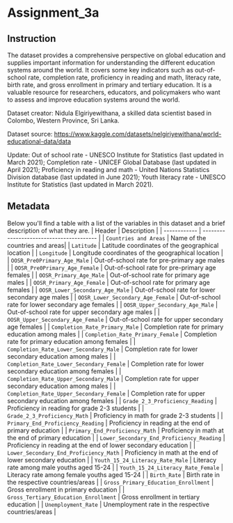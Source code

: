 # Assignment_3a
## Instruction
The dataset provides a comprehensive perspective on global education and supplies important information for understanding the different education systems around the world. It covers some key indicators such as out-of-school rate, completion rate, proficiency in reading and math, literacy rate, birth rate, and gross enrollment in primary and tertiary education. It is a valuable resource for researchers, educators, and policymakers who want to assess and improve education systems around the world.

Dataset creator: Nidula Elgiriyewithana, a skilled data scientist based in Colombo, Western Province, Sri Lanka.

Dataset source: https://www.kaggle.com/datasets/nelgiriyewithana/world-educational-data/data

Update:
Out of school rate - UNESCO Institute for Statistics (last updated in March 2021);
Completion rate - UNICEF Global Database (last updated in April 2021);
Proficiency in reading and math - United Nations Statistics Division database (last updated in June 2021);
Youth literacy rate - UNESCO Institute for Statistics (last updated in March 2021).

## Metadata
Below you'll find a table with a list of the variables in this dataset and a brief description of what they are.
| Header       | Description                              |
| ------------ | ---------------------------------------- |
| `Countries and Areas` | Name of the countries and areas|
| `Latitude` | Latitude coordinates of the geographical location |
| `Longitude` |  Longitude coordinates of the geographical location | 
| `OOSR_Pre0Primary_Age_Male` | Out-of-school rate for pre-primary age males | 
| `OOSR_Pre0Primary_Age_Female` | Out-of-school rate for pre-primary age females |
| `OOSR_Primary_Age_Male` | Out-of-school rate for primary age males | 
| `OOSR_Primary_Age_Female` | Out-of-school rate for primary age females | 
| `OOSR_Lower_Secondary_Age_Male` | Out-of-school rate for lower secondary age males | 
| `OOSR_Lower_Secondary_Age_Female` | Out-of-school rate for lower secondary age females | 
| `OOSR_Upper_Secondary_Age_Male` |  Out-of-school rate for upper secondary age males | 
| `OOSR_Upper_Secondary_Age_Female` | Out-of-school rate for upper secondary age females | 
| `Completion_Rate_Primary_Male` | Completion rate for primary education among males | 
| `Completion_Rate_Primary_Female` | Completion rate for primary education among females | 
| `Completion_Rate_Lower_Secondary_Male` | Completion rate for lower secondary education among males | 
| `Completion_Rate_Lower_Secondary_Female` | Completion rate for lower secondary education among females |
| `Completion_Rate_Upper_Secondary_Male` | Completion rate for upper secondary education among males |
| `Completion_Rate_Upper_Secondary_Female` | Completion rate for upper secondary education among females | 
| `Grade_2_3_Proficiency_Reading` | Proficiency in reading for grade 2-3 students |
| `Grade_2_3_Proficiency_Math` | Proficiency in math for grade 2-3 students |
| `Primary_End_Proficiency_Reading` | Proficiency in reading at the end of primary education |
| `Primary_End_Proficiency_Math` | Proficiency in math at the end of primary education |
| `Lower_Secondary_End_Proficiency_Reading` | Proficiency in reading at the end of lower secondary education |
| `Lower_Secondary_End_Proficiency_Math` | Proficiency in math at the end of lower secondary education |
| `Youth_15_24_Literacy_Rate_Male` | Literacy rate among male youths aged 15-24 |
| `Youth_15_24_Literacy_Rate_Female` | Literacy rate among female youths aged 15-24 |
| `Birth_Rate` | Birth rate in the respective countries/areas |
| `Gross_Primary_Education_Enrollment` | Gross enrollment in primary education |
| `Gross_Tertiary_Education_Enrollment` | Gross enrollment in tertiary education |
| `Unemployment_Rate` | Unemployment rate in the respective countries/areas |



